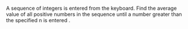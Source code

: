 A sequence of integers is entered from the keyboard.
Find the average value of all positive numbers
in the sequence until a number greater than the specified n is entered .
